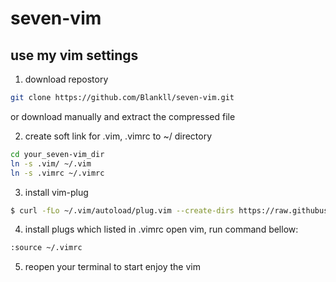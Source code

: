 # seven-vim

## use my vim settings
1. download repostory
```bash
git clone https://github.com/Blankll/seven-vim.git
```
or download manually and extract the compressed file

2. create soft link for .vim, .vimrc to ~/ directory
```bash
cd your_seven-vim_dir
ln -s .vim/ ~/.vim
ln -s .vimrc ~/.vimrc
```

3. install vim-plug
```bash
$ curl -fLo ~/.vim/autoload/plug.vim --create-dirs https://raw.githubusercontent.com/junegunn/vim-plug/master/plug.vim
```
4. install plugs which listed in .vimrc
open vim, run command bellow:
```bash
:source ~/.vimrc
```
5. reopen your terminal to start enjoy the vim
